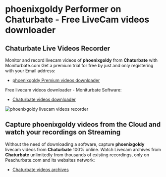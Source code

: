 # phoenixgoldy Performer on Chaturbate - Free LiveCam videos downloader

## Chaturbate Live Videos Recorder

Monitor and record livecam videos of **phoenixgoldy** from **Chaturbate** with Moniturbate.com
Get a premium trial for free by just and only registering with your Email address:
* [phoenixgoldy Premium videos downloader](https://moniturbate.com/request-demo-licence-key.html)

Free livecam videos downloader - Moniturbate Software:
* [Chaturbate videos downloader](https://moniturbate.com/moniturbate-download-software.html)

![phoenixgoldy livecam videos recorder](https://peachurnet.com/templates/moniturbate-software.png)


## Capture phoenixgoldy videos from the Cloud and watch your recordings on Streaming

Without the need of downloading a software, capture **phoenixgoldy** livecam videos from **Chaturbate** 100% online.
Watch Livecam archives from **Chaturbate** unlimitedly from thousands of existing recordings, only on Peachurbate.com and its websites network:
* [Chaturbate videos archives](https://peachurnet.com/)